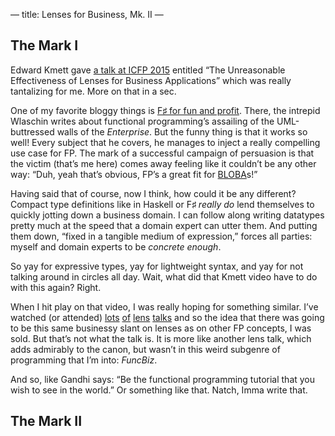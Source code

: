 —
title: Lenses for Business, Mk. II
—

## The Mark I

Edward Kmett gave [a talk at ICFP 2015][kmett15] entitled “The Unreasonable Effectiveness of Lenses for Business Applications” which was really tantalizing for me. More on that in a sec.

One of my favorite bloggy things is [F♯ for fun and profit][Wlaschin15]. There, the intrepid Wlaschin writes about functional programming’s assailing of the UML-buttressed walls of the _Enterprise_. But the funny thing is that it works so well! Every subject that he covers, he manages to inject a really compelling use case for FP. The mark of a successful campaign of persuasion is that the victim (that’s me here) comes away feeling like it couldn’t be any other way: “Duh, yeah that’s obvious, FP’s a great fit for [BLOBA][BLOBA]s!”

Having said that of course, now I think, how could it be any different? Compact type definitions like in Haskell or F♯ _really do_ lend themselves to quickly jotting down a business domain. I can follow along writing datatypes pretty much at the speed that a domain expert can utter them. And putting them down, “fixed in a tangible medium of expression,” forces all parties: myself and domain experts to be _concrete enough_.

So yay for expressive types, yay for lightweight syntax, and yay for not talking around in circles all day. Wait, what did that Kmett video have to do with this again? Right.

When I hit play on that video, I was really hoping for something similar. I’ve watched (or attended) [lots][kmett12] [of][Henrichs13] [lens][bayhac14] [talks][spj13] and so the idea that there was going to be this same businessy slant on lenses as on other FP concepts, I was sold. But that’s not what the talk is. It is more like another lens talk, which adds admirably to the canon, but wasn’t in this weird subgenre of programming that I’m into: _FuncBiz_.

And so, like Gandhi says: “Be the functional programming tutorial that you wish to see in the world.” Or something like that. Natch, Imma write that.

[kmett15]: https://www.youtube.com/watch?v=T88TDS7L5DY
[Wlaschin15]: http://fsharpforfunandprofit.com/
[BLOBA]: http://www.slideshare.net/ScottWlaschin/ddd-with-fsharptypesystemlondonndc2013/13?src=clipshare
[kmett12]: https://www.youtube.com/watch?v=cefnmjtAolY
[Henrichs13]: https://www.youtube.com/watch?v=6GNDzrgFhGM
[bayhac14]: https://wiki.haskell.org/BayHac2014
[spj13]: https://skillsmatter.com/skillscasts/4251-lenses-compositional-data-access-and-manipulation

## The Mark II